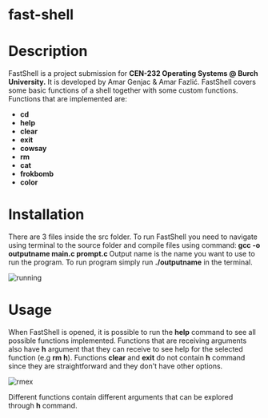 # fast-shell
# Description
<p>FastShell is a project submission for <strong>CEN-232 Operating Systems @ Burch University.</strong> It is developed by Amar Genjac & Amar Fazlić. FastShell covers some basic functions of a shell together with some custom functions. 
Functions that are implemented are: </p> 
<ul>
  <strong>
   <li>cd
     <li>help
      <li>clear
        <li>exit
          <li>cowsay
            <li>rm
              <li>cat
                <li>frokbomb
                  <li>color
</ul></strong>

# Installation
<p>There are 3 files inside the src folder.  To run FastShell you need to navigate using terminal to the source folder and compile files using command:<strong> gcc -o outputname main.c prompt.c </strong>
Output name is the name you want to use to run the program. To run program simply run <strong>./outputname</strong> in the terminal.</p>


![running](https://user-images.githubusercontent.com/76213933/166460951-c1397c70-daeb-41bb-9b68-718faa899379.png)



# Usage
When FastShell is opened, it is possible to run the <strong>help</strong> command to see all possible functions implemented. Functions that are receiving arguments also have <strong>h</strong> argument that they can receive to see help for the selected function (e.g <strong>rm h</strong>). Functions <strong>clear</strong> and <strong>exit</strong> do not contain <strong>h</strong> command since they are straightforward and they don't have other options.


![rmex](https://user-images.githubusercontent.com/76213933/166460936-a8f0ea10-7bd2-4c48-be3b-d4d2e5054ee4.png)



Different functions contain different arguments that can be explored through <strong>h</strong> command.
